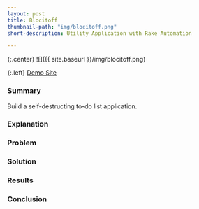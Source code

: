 ```yaml
---
layout: post
title: Blocitoff
thumbnail-path: "img/blocitoff.png"
short-description: Utility Application with Rake Automation

---
```


{:.center}
![]({{ site.baseurl }}/img/blocitoff.png)

{:.left}
[Demo Site](http://blocitoff-noel123iamme.heroku.com)

### Summary

Build a self-destructing to-do list application.

### Explanation



### Problem



### Solution



### Results



### Conclusion

